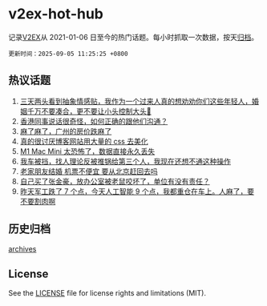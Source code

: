 # v2ex-hot-hub

 记录[V2EX](https://www.v2ex.com/)从 2021-01-06 日至今的热门话题。每小时抓取一次数据，按天[归档](archives)。

`更新时间：2025-09-05 11:25:25 +0800`

## 热议话题

1. [三天两头看到抽象情感贴，我作为一个过来人真的想劝劝你们这些年轻人，婚姻千万不要凑合，更不要让小头控制大头🤣](https://www.v2ex.com/t/1157038)
1. [香港同事说话很奇怪，如何正确的跟他们沟通？](https://www.v2ex.com/t/1157052)
1. [麻了麻了，广州的房价跌麻了](https://www.v2ex.com/t/1157069)
1. [真的很讨厌博客网站用大量的 css 去美化](https://www.v2ex.com/t/1157094)
1. [M1 Mac Mini 太恐怖了，数据直接永久丢失](https://www.v2ex.com/t/1157056)
1. [我车被挡，找人理论反被推锅给第三个人，我现在还想不通这种操作](https://www.v2ex.com/t/1157042)
1. [老家朋友结婚 机票不便宜 要从北京赶回去吗](https://www.v2ex.com/t/1157023)
1. [自己买了张金豪，放办公室被老鼠咬坏了，单位有没有责任？](https://www.v2ex.com/t/1157209)
1. [昨天军工跌了 7 个点，今天人工智能 9 个点，我都重仓在车上。人麻了，要不要割肉啊](https://www.v2ex.com/t/1157020)

## 历史归档

[archives](archives)

## License

See the [LICENSE](LICENSE) file for license rights and limitations (MIT).
